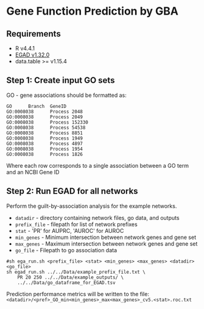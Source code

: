 # Gene Function Prediction by GBA

## Requirements

* R v4.4.1
* [EGAD v1.32.0](https://bioconductor.org/packages/release/bioc/html/EGAD.html)
* data.table >= v1.15.4

## Step 1: Create input GO sets

GO - gene associations should be formatted as:

```
GO      Branch  GeneID
GO:0008038      Process 2048
GO:0008038      Process 2049
GO:0008038      Process 152330
GO:0008038      Process 54538
GO:0008038      Process 8851
GO:0008038      Process 1949
GO:0008038      Process 4897
GO:0008038      Process 1954
GO:0008038      Process 1826
```
Where each row corresponds to a single association between a GO term and an NCBI Gene ID

## Step 2: Run EGAD for all networks
Perform the guilt-by-association analysis for the example networks.

* `datadir` - directory containing network files, go data, and outputs
* `prefix_file` - filepath for list of network prefixes
* `stat` - 'PR' for AUPRC, 'AUROC' for AUROC
* `min_genes` - Minimum intersection between network genes and gene set
* `max_genes` - Maximum intersection between network genes and gene set
* `go_file` - Filepath to go association data

```
#sh ega_run.sh <prefix_file> <stat> <min_genes> <max_genes> <datadir> <go_file>
sh egad_run.sh ../../Data/example_prefix_file.txt \ 
	PR 20 250 ../../Data/example_outputs/ \
	../../Data/go_dataframe_for_EGAD.tsv
```
Prediction performance metrics will be written to the file:
`<datadir>/<pref>_GO_min<min_genes>_max<max_genes>_cv5.<stat>.roc.txt`

